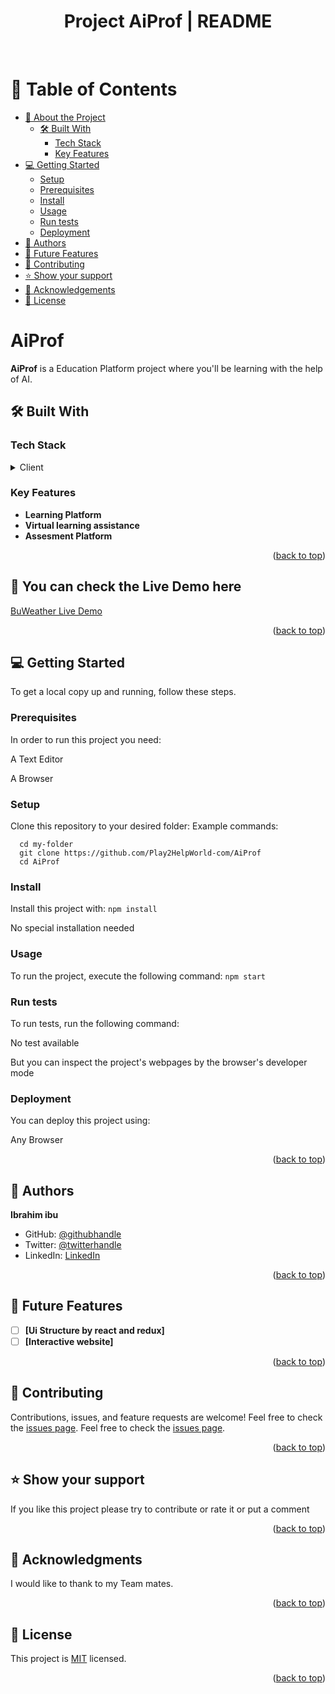 <div align="center">
  <h1> Project AiProf | README </h1>
  <br/>
</div>
<a name="readme-top"></a>

# 📗 Table of Contents

- [📖 About the Project](#about-project)
  - [🛠 Built With](#built-with)
    - [Tech Stack](#tech-stack)
    - [Key Features](#key-features)
- [💻 Getting Started](#getting-started)
  - [Setup](#setup)
  - [Prerequisites](#prerequisites)
  - [Install](#install)
  - [Usage](#usage)
  - [Run tests](#run-tests)
  - [Deployment](#triangular_flag_on_post-deployment)
- [👥 Authors](#authors)
- [🔭 Future Features](#future-features)
- [🤝 Contributing](#contributing)
- [⭐️ Show your support](#support)
- [🙏 Acknowledgements](#acknowledgements)
- [📝 License](#license)


# AiProf  <a name="about-project"></a>
**AiProf** is a Education Platform project where you'll be learning with the help of AI.

## 🛠 Built With <a name="built-with"></a>
### Tech Stack <a name="tech-stack"></a>
<details>
  <summary>Client</summary>
  <ul>
    <li><a href="https://www.w3schools.com/html/default.asp">HTML</a></li>
    <li><a href="https://www.w3schools.com/css/default.asp">CSS</a></li>
    <li><a href="https://www.w3schools.com/js/js_intro.asp">JavaScript</a></li>
    <li><a href="https://reactjs.org/">React</a></li>
     <li><a href="https://redux.js.org/">Redux</a></li>
  </ul>
</details>


### Key Features <a name="key-features"></a>
- **Learning Platform**
- **Virtual learning assistance**
- **Assesment Platform**
<p align="right">(<a href="#readme-top">back to top</a>)</p>


<!-- LIVE DEMO -->

## 🚀 You can check the Live Demo here<a name="live-demo"></a>

[BuWeather Live Demo](https://aiprof.onrender.com/) 

<p align="right">(<a href="#readme-top">back to top</a>)</p>


## 💻 Getting Started <a name="getting-started"></a>
To get a local copy up and running, follow these steps.

### Prerequisites
In order to run this project you need:
<p> A Text Editor</p>
<p> A Browser </p>

### Setup
Clone this repository to your desired folder:
Example commands:
  
  ```
    cd my-folder 
    git clone https://github.com/Play2HelpWorld-com/AiProf
    cd AiProf
  ```


### Install
Install this project with:
  `npm install `
 <p>No special installation needed</p>


### Usage
To run the project, execute the following command:
`npm start`


### Run tests
To run tests, run the following command:
<p> No test available </p>
<p>But you can inspect the project's webpages by the browser's developer mode </p>


### Deployment
You can deploy this project using:
<p>Any Browser</p>

<p align="right">(<a href="#readme-top">back to top</a>)</p>




## 👥 Authors <a name="authors"></a>
 **Ibrahim ibu**
- GitHub: [@githubhandle](https://github.com/ibugithub)
- Twitter: [@twitterhandle](https://twitter.com/mdibrahimibuu)
- LinkedIn: [LinkedIn](https://linkedin.com/in/ibuu)
<p align="right">(<a href="#readme-top">back to top</a>)</p>




## 🔭 Future Features <a name="future-features"></a>
- [ ] **[Ui Structure by react and redux]**
- [ ] **[Interactive website]**
<p align="right">(<a href="#readme-top">back to top</a>)</p>




## 🤝 Contributing <a name="contributing"></a>
Contributions, issues, and feature requests are welcome!
Feel free to check the [issues page](https://github.com/ibugithub/AiProf/issues).
Feel free to check the [issues page](../../issues/).

<p align="right">(<a href="#readme-top">back to top</a>)</p>




## ⭐️ Show your support <a name="support"></a>
If you like this project please try to contribute or rate it or put a comment
<p align="right">(<a href="#readme-top">back to top</a>)</p>




## 🙏 Acknowledgments <a name="acknowledgements"></a>
I would like to thank to my Team mates.


<p align="right">(<a href="#readme-top">back to top</a>)</p>



## 📝 License <a name="license"></a>
This project is [MIT](./LICENSE) licensed.
<p align="right">(<a href="#readme-top">back to top</a>)</p>



